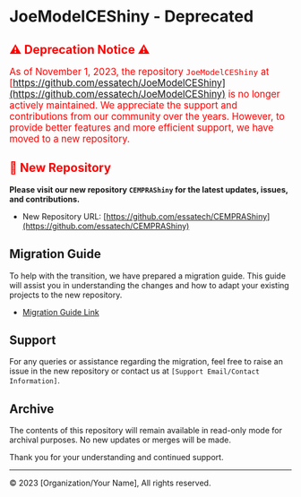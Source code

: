 # JoeModelCEShiny - Deprecated

## <span style="color: red;">⚠️ Deprecation Notice ⚠️</span>

<span style="font-size: larger; color: red;">As of November 1, 2023, the repository `JoeModelCEShiny` at [https://github.com/essatech/JoeModelCEShiny](https://github.com/essatech/JoeModelCEShiny) is no longer actively maintained. We appreciate the support and contributions from our community over the years. However, to provide better features and more efficient support, we have moved to a new repository.</span>

## <span style="color: red;">🔗 New Repository</span>

**Please visit our new repository `CEMPRAShiny` for the latest updates, issues, and contributions.**

- New Repository URL: [https://github.com/essatech/CEMPRAShiny](https://github.com/essatech/CEMPRAShiny)

## Migration Guide

To help with the transition, we have prepared a migration guide. This guide will assist you in understanding the changes and how to adapt your existing projects to the new repository.

- [Migration Guide Link](https://link-to-migration-guide.com)

## Support

For any queries or assistance regarding the migration, feel free to raise an issue in the new repository or contact us at `[Support Email/Contact Information]`.

## Archive

The contents of this repository will remain available in read-only mode for archival purposes. No new updates or merges will be made.

Thank you for your understanding and continued support.

---

© 2023 [Organization/Your Name], All rights reserved.
